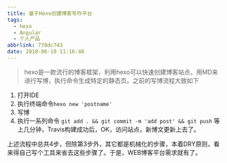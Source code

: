 ```yaml
---
title: 基于Hexo创建博客写作平台
tags:
  - hexo
  - Angular
  - 个人产品
abbrlink: 770dc743
date: 2018-06-18 11:16:48
---
```

> hexo是一款流行的博客框架，利用hexo可以快速创建博客站点，用MD来进行写博，执行命令生成特定的静态页。之前的写博流程大致如下
1. 打开IDE
2. 执行终端命令`hexo new 'postname'`
3. 写博
4. 执行一系列命令 `git add . && git commit -m 'add post' && git push`
等上几分钟，Travis构建成功后，OK，访问站点，新博文更新上去了。

上述流程中总共4步，但除第3步外，其它都是机械化的步骤，本着DRY原则，看来得自己写个工具来省去这些步骤了。于是，WEB博客平台需求就有了。